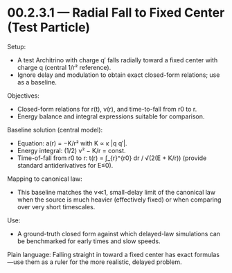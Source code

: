# 00.2.3.1 — Radial Fall to Fixed Center (Test Particle)

Setup:
- A test Architrino with charge q′ falls radially toward a fixed center with charge q (central 1/r² reference).
- Ignore delay and modulation to obtain exact closed-form relations; use as a baseline.

Objectives:
- Closed-form relations for r(t), v(r), and time-to-fall from r0 to r.
- Energy balance and integral expressions suitable for comparison.

Baseline solution (central model):
- Equation: a(r) = −K/r² with K ∝ κ |q q′|.
- Energy integral: (1/2) v² − K/r = const.
- Time-of-fall from r0 to r: t(r) = ∫_{r}^{r0} dr / √(2(E + K/r)) (provide standard antiderivatives for E≤0).

Mapping to canonical law:
- This baseline matches the v≪1, small-delay limit of the canonical law when the source is much heavier (effectively fixed) or when comparing over very short timescales.

Use:
- A ground-truth closed form against which delayed-law simulations can be benchmarked for early times and slow speeds.

Plain language: Falling straight in toward a fixed center has exact formulas—use them as a ruler for the more realistic, delayed problem.
